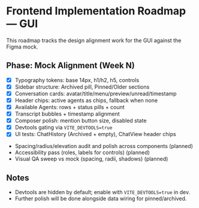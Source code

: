 # Frontend Implementation Roadmap — GUI

This roadmap tracks the design alignment work for the GUI against the Figma mock.

## Phase: Mock Alignment (Week N)

- [x] Typography tokens: base 14px, h1/h2, h5, controls
- [x] Sidebar structure: Archived pill, Pinned/Older sections
- [x] Conversation cards: avatar/title/menu/preview/unread/timestamp
- [x] Header chips: active agents as chips, fallback when none
- [x] Available Agents: rows + status pills + count
- [x] Transcript bubbles + timestamp alignment
- [x] Composer polish: mention button size, disabled state
- [x] Devtools gating via `VITE_DEVTOOLS=true`
- [x] UI tests: ChatHistory (Archived + empty), ChatView header chips
- Spacing/radius/elevation audit and polish across components (planned)
- Accessibility pass (roles, labels for controls) (planned)
- Visual QA sweep vs mock (spacing, radii, shadows) (planned)

## Notes

- Devtools are hidden by default; enable with `VITE_DEVTOOLS=true` in dev.
- Further polish will be done alongside data wiring for pinned/archived.
